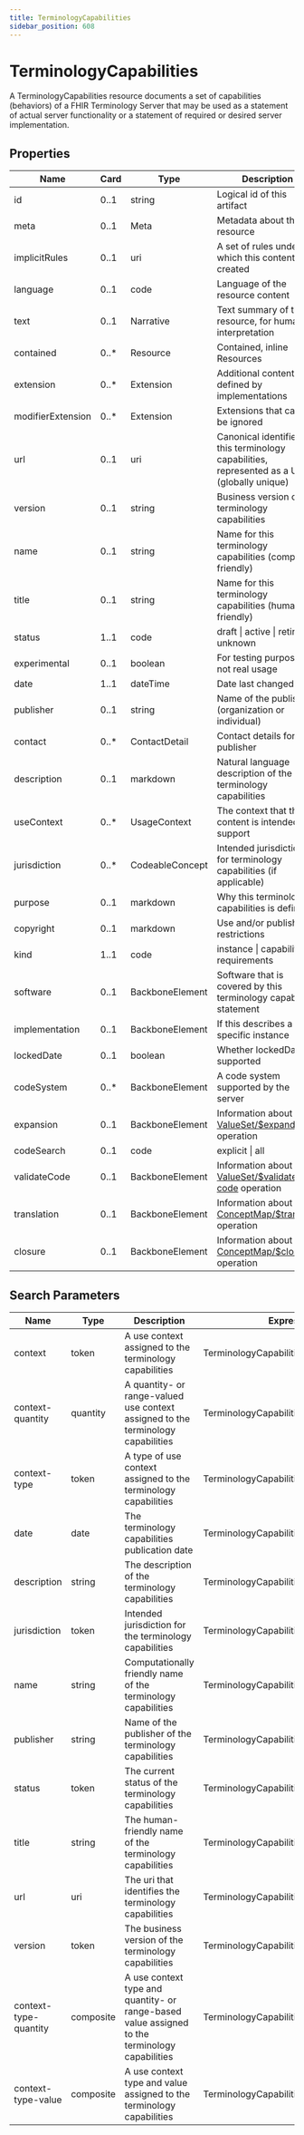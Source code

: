 ```yaml
---
title: TerminologyCapabilities
sidebar_position: 608
---
```


# TerminologyCapabilities

A TerminologyCapabilities resource documents a set of capabilities (behaviors) of a FHIR Terminology Server that may be
  used as a statement of actual server functionality or a statement of required or desired server implementation.

## Properties

| Name | Card | Type | Description |
| --- | --- | --- | --- |
| id | 0..1 | string | Logical id of this artifact
| meta | 0..1 | Meta | Metadata about the resource
| implicitRules | 0..1 | uri | A set of rules under which this content was created
| language | 0..1 | code | Language of the resource content
| text | 0..1 | Narrative | Text summary of the resource, for human interpretation
| contained | 0..* | Resource | Contained, inline Resources
| extension | 0..* | Extension | Additional content defined by implementations
| modifierExtension | 0..* | Extension | Extensions that cannot be ignored
| url | 0..1 | uri | Canonical identifier for this terminology capabilities, represented as a URI (globally unique)
| version | 0..1 | string | Business version of the terminology capabilities
| name | 0..1 | string | Name for this terminology capabilities (computer friendly)
| title | 0..1 | string | Name for this terminology capabilities (human friendly)
| status | 1..1 | code | draft \| active \| retired \| unknown
| experimental | 0..1 | boolean | For testing purposes, not real usage
| date | 1..1 | dateTime | Date last changed
| publisher | 0..1 | string | Name of the publisher (organization or individual)
| contact | 0..* | ContactDetail | Contact details for the publisher
| description | 0..1 | markdown | Natural language description of the terminology capabilities
| useContext | 0..* | UsageContext | The context that the content is intended to support
| jurisdiction | 0..* | CodeableConcept | Intended jurisdiction for terminology capabilities (if applicable)
| purpose | 0..1 | markdown | Why this terminology capabilities is defined
| copyright | 0..1 | markdown | Use and/or publishing restrictions
| kind | 1..1 | code | instance \| capability \| requirements
| software | 0..1 | BackboneElement | Software that is covered by this terminology capability statement
| implementation | 0..1 | BackboneElement | If this describes a specific instance
| lockedDate | 0..1 | boolean | Whether lockedDate is supported
| codeSystem | 0..* | BackboneElement | A code system supported by the server
| expansion | 0..1 | BackboneElement | Information about the [ValueSet/$expand](valueset-operation-expand.html) operation
| codeSearch | 0..1 | code | explicit \| all
| validateCode | 0..1 | BackboneElement | Information about the [ValueSet/$validate-code](valueset-operation-validate-code.html) operation
| translation | 0..1 | BackboneElement | Information about the [ConceptMap/$translate](conceptmap-operation-translate.html) operation
| closure | 0..1 | BackboneElement | Information about the [ConceptMap/$closure](conceptmap-operation-closure.html) operation

## Search Parameters

| Name | Type | Description | Expression
| --- | --- | --- | --- |
| context | token | A use context assigned to the terminology capabilities | TerminologyCapabilities.useContext.value
| context-quantity | quantity | A quantity- or range-valued use context assigned to the terminology capabilities | TerminologyCapabilities.useContext.value
| context-type | token | A type of use context assigned to the terminology capabilities | TerminologyCapabilities.useContext.code
| date | date | The terminology capabilities publication date | TerminologyCapabilities.date
| description | string | The description of the terminology capabilities | TerminologyCapabilities.description
| jurisdiction | token | Intended jurisdiction for the terminology capabilities | TerminologyCapabilities.jurisdiction
| name | string | Computationally friendly name of the terminology capabilities | TerminologyCapabilities.name
| publisher | string | Name of the publisher of the terminology capabilities | TerminologyCapabilities.publisher
| status | token | The current status of the terminology capabilities | TerminologyCapabilities.status
| title | string | The human-friendly name of the terminology capabilities | TerminologyCapabilities.title
| url | uri | The uri that identifies the terminology capabilities | TerminologyCapabilities.url
| version | token | The business version of the terminology capabilities | TerminologyCapabilities.version
| context-type-quantity | composite | A use context type and quantity- or range-based value assigned to the terminology capabilities | TerminologyCapabilities.useContext
| context-type-value | composite | A use context type and value assigned to the terminology capabilities | TerminologyCapabilities.useContext

